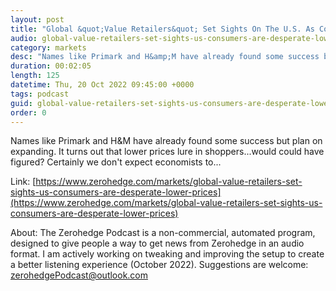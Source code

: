 ```yaml
---
layout: post
title: "Global &quot;Value Retailers&quot; Set Sights On The U.S. As Consumers Are Desperate For Lower Prices"
audio: global-value-retailers-set-sights-us-consumers-are-desperate-lower-prices-0
category: markets
desc: "Names like Primark and H&amp;M have already found some success but plan on expanding. It turns out that lower prices lure in shoppers...would could have figured? Certainly we don't expect economists to..."
duration: 00:02:05
length: 125
datetime: Thu, 20 Oct 2022 09:45:00 +0000
tags: podcast
guid: global-value-retailers-set-sights-us-consumers-are-desperate-lower-prices-0
order: 0
---
```

Names like Primark and H&amp;M have already found some success but plan on expanding. It turns out that lower prices lure in shoppers...would could have figured? Certainly we don't expect economists to...

Link: [https://www.zerohedge.com/markets/global-value-retailers-set-sights-us-consumers-are-desperate-lower-prices](https://www.zerohedge.com/markets/global-value-retailers-set-sights-us-consumers-are-desperate-lower-prices)

About: The Zerohedge Podcast is a non-commercial, automated program, designed to give people a way to get news from Zerohedge in an audio format.  I am actively working on tweaking and improving the setup to create a better listening experience (October 2022).  Suggestions are welcome: [zerohedgePodcast@outlook.com](mailto:zerohedgePodcast@outlook.com)